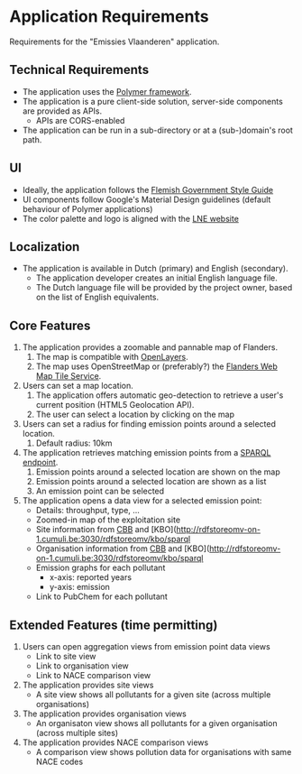 # Application Requirements

Requirements for the "Emissies Vlaanderen" application.

## Technical Requirements

* The application uses the [Polymer framework](https://www.polymer-project.org/).
* The application is a pure client-side solution, server-side components are provided as APIs.
    * APIs are CORS-enabled
* The application can be run in a sub-directory or at a (sub-)domain's root path.

## UI

* Ideally, the application follows the [Flemish Government Style Guide](http://webstijlgids.vlaanderen.be/)
* UI components follow Google's Material Design guidelines (default behaviour of Polymer applications)
* The color palette and logo is aligned with the [LNE website](https://www.lne.be/)

## Localization

* The application is available in Dutch (primary) and English (secondary).
    * The application developer creates an initial English language file.
    * The Dutch language file will be provided by the project owner, based on the list of English equivalents.

## Core Features

1. The application provides a zoomable and pannable map of Flanders.
    1. The map is compatible with [OpenLayers](http://openlayers.org/).
    1. The map uses OpenStreetMap or (preferably?) the [Flanders Web Map Tile Service](https://tile.informatievlaanderen.be/).
1. Users can set a map location.
    1. The application offers automatic geo-detection to retrieve a user's current position (HTML5 Geolocation API).
    1. The user can select a location by clicking on the map
1. Users can set a radius for finding emission points around a selected location.
    1. Default radius: 10km
1. The application retrieves matching emission points from a [SPARQL endpoint](http://rdfstoreomv-on-1.cumuli.be:3030/rdfstoreomv/archive/sparql).
    1. Emission points around a selected location are shown on the map
    1. Emission points around a selected location are shown as a list
    1. An emission point can be selected
1. The application opens a data view for a selected emission point:
    * Details: throughput, type, ...
    * Zoomed-in map of the exploitation site
    * Site information from [CBB](http://lodcbbomv-on-1.cumuli.be:8080/lodcbbomv/repositories/CBB) and [KBO](http://rdfstoreomv-on-1.cumuli.be:3030/rdfstoreomv/kbo/sparql
    * Organisation information from [CBB](http://lodcbbomv-on-1.cumuli.be:8080/lodcbbomv/repositories/CBB) and [KBO](http://rdfstoreomv-on-1.cumuli.be:3030/rdfstoreomv/kbo/sparql
    * Emission graphs for each pollutant
        * x-axis: reported years
        * y-axis: emission
    * Link to PubChem for each pollutant

## Extended Features (time permitting)

1. Users can open aggregation views from emission point data views
    * Link to site view
    * Link to organisation view
    * Link to NACE comparison view
1. The application provides site views
    * A site view shows all pollutants for a given site (across multiple organisations)
1. The application provides organisation views
    * An organisaton view shows all pollutants for a given organisation (across multiple sites)
1. The application provides NACE comparison views
    * A comparison view shows pollution data for organisations with same NACE codes

